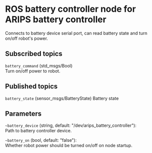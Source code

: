 # ROS battery controller node for ARIPS battery controller

Connects to battery device serial port, can read battery state and turn on/off robot's power.

## Subscribed topics
``battery_command`` (std_msgs/Bool)  
Turn on/off power to robot.

## Published topics
``battery_state`` (sensor_msgs/BatteryState)
Battery state

## Parameters
``~battery_device`` (string, default: "/dev/arips_battery_controller"):  
Path to battery controller device.

``~battery_on`` (bool, default: "false"):   
Whether robot power should be turned on/off on node startup.
